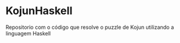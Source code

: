 # KojunHaskell
Repositorio com o código que resolve o puzzle de Kojun utilizando a linguagem Haskell
